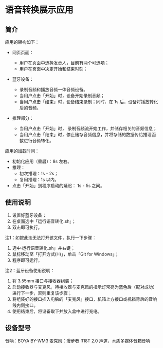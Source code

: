 # 语音转换展示应用

## 简介

应用的架构如下：

+ 网页页面：
  
  + 用户在页面中选择发音人，目前有两个可选项；
  + 用户在页面中决定开始和结束时刻；
  
+ 蓝牙设备：
  
  + 录制音频和播放音频一体音频设备。
  + 当用户点击「开始」时，设备开始录制音频；
  + 当用户点击「结束」时，设备结束录制；同时，在 1s 后，设备将播放转化后的音频。

+ 推理部分：
  
  + 当用户点击「开始」时， 录制音频流开始工作，并储存相关的音频信息；
  + 当用户点击「结束」时，停止储存音频信息，并将存储的数据传给推理函数进行音频转化。

应用的加载时间：

+ 初始化应用（重启）：8s 左右。
+ 推理：
  + 初次推理：1s - 2s；
  + 复用推理：1s 以内。
+ 点击「开始」到程序启动的延迟： 1s - 5s 之间。

## 使用说明

1. 设置好蓝牙设备；
2. 在桌面选中「运行语音转化.sh」；
3. 双击即可执行。

注1：如按此法无法打开该文件，执行一下步骤：

  1. 选中·运行语音转化.sh」并右键；
  2. 鼠标移动至「打开方式(H)」，单击「Git for Windows」；
  3. 程序即可运行。

注2：蓝牙设备使用说明：

  1. 将 3.55mm 接口与接收器组装；
  2. 启动接收器与麦克风，待接收器与麦克风的指示灯常亮为蓝色后（配对成功）进行下一步，否则重复该步骤；
  3. 将组装好的接口插入电脑的「麦克风」接口，机箱上方接口或机箱背后的音响线内侧接口。
  4. 使用结束后，将设备取下并放入盒中进行充电。
  
## 设备型号

音响：BOYA BY-WM3
麦克风：漫步者 R18T 2.0 声道，木质多媒体音箱音响
